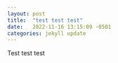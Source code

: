 ```yaml
---
layout: post
title:  "test test test"
date:   2022-11-16 13:15:09 -0501
categories: jekyll update
---
```

Test test test